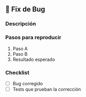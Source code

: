 ## 🐞 Fix de Bug

### Descripción

<!-- ¿Qué problema resuelve este fix? -->

### Pasos para reproducir

1. Paso A
2. Paso B
3. Resultado esperado

### Checklist

- [ ] Bug corregido
- [ ] Tests que prueban la corrección
